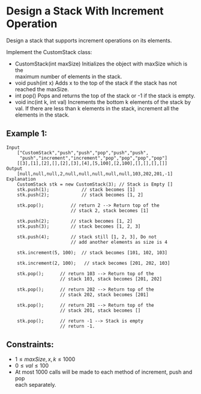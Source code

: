 # Design a Stack With Increment Operation

Design a stack that supports increment operations on its elements.

Implement the CustomStack class:

* CustomStack(int maxSize) Initializes the object with maxSize which is the  
    maximum number of elements in the stack.
* void push(int x) Adds x to the top of the stack if the stack has not  
    reached the maxSize.
* int pop() Pops and returns the top of the stack or -1 if the stack is empty.
* void inc(int k, int val) Increments the bottom k elements of the stack by  
    val. If there are less than k elements in the stack, increment all the 
    elements in the stack.

 

## Example 1:

    Input
        ["CustomStack","push","push","pop","push","push",
         "push","increment","increment","pop","pop","pop","pop"]
        [[3],[1],[2],[],[2],[3],[4],[5,100],[2,100],[],[],[],[]]
    Output
        [null,null,null,2,null,null,null,null,null,103,202,201,-1]
    Explanation
        CustomStack stk = new CustomStack(3); // Stack is Empty []
        stk.push(1);            // stack becomes [1]
        stk.push(2);            // stack becomes [1, 2]

        stk.pop();          // return 2 --> Return top of the 
                            // stack 2, stack becomes [1]

        stk.push(2);        // stack becomes [1, 2]
        stk.push(3);        // stack becomes [1, 2, 3]

        stk.push(4);        // stack still [1, 2, 3], Do not 
                            // add another elements as size is 4

        stk.increment(5, 100);  // stack becomes [101, 102, 103]

        stk.increment(2, 100);   // stack becomes [201, 202, 103]

        stk.pop();      // return 103 --> Return top of the 
                        // stack 103, stack becomes [201, 202]

        stk.pop();      // return 202 --> Return top of the 
                        // stack 202, stack becomes [201]

        stk.pop();      // return 201 --> Return top of the 
                        // stack 201, stack becomes []

        stk.pop();      // return -1 --> Stack is empty 
                        // return -1.
        
 

## Constraints:

* $1 \le maxSize, x, k \le 1000$
* $0 \le val \le 100$
* At most 1000 calls will be made to each method of increment, push and pop  
    each separately.

